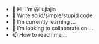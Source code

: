 - 👋 Hi, I’m @liujiajia
- 👀 Write solid/simple/stupid code
- 🌱 I’m currently learning ...
- 💞️ I’m looking to collaborate on ...
- 📫 How to reach me ...

<!---
liujiajia/liujiajia is a ✨ special ✨ repository because its `README.md` (this file) appears on your GitHub profile.
You can click the Preview link to take a look at your changes.
--->
